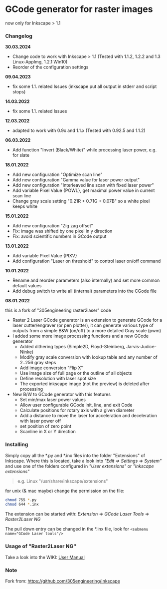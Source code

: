 # GCode generator for raster images

now only for Inkscape > 1.1

### Changelog

**30.03.2024**

* Change code to work with Inkscape > 1.1 (Tested with 1.1.2, 1.2.2 and 1.3 Linux-AppImg, 1.2.1 Win10)
* Reorder of the configuration settings

**09.04.2023**

* fix some 1.1. related Issues (inkscape put all output in stderr and script stops)

**14.03.2022**

- fix some 1.1. related Issues

**12.03.2022**

- adapted to work with 0.9x and 1.1.x (Tested with 0.92.5 and 1.1.2)

**06.03.2022**

- Add function "Invert (Black/White)" while processing laser power, e.g. for slate

**18.01.2022**

* Add new configuration "Optimize scan line"
* Add new configuration "Gamma value for laser power output"
* Add new configuration "Interleaved line scan with fixed laser power"
* Add variable Pixel Value {POWL}, get maximal power value in current scan line
* Change gray scale setting "0.21R + 0.71G + 0.07B" so a white pixel keeps white

**15.01.2022**

* Add new configuration "Zig zag offset"
* Fix: image was shifted by one pixel in y direction
* Fix: avoid scientific numbers in GCode output

**13.01.2022**

* Add variable Pixel Value {PIXV} 
* Add configuration "Laser on threshold" to control laser on/off command

**10.01.2022**

* Rename and reorder parameters (also internally) and set more common default values
* Add debug switch to write all (internal) parameters into the CGode file

**08.01.2022**

this is a fork of "305engineering raster2laser" code

- Raster 2 Laser GCode generator is an extension to generate GCode for a laser cutter/engraver (or pen plotter), it can generate various type of outputs from a simple B&W (on/off) to a more detailed Gray scale (pwm)
- I added some more image processing functions and a new GCode generator
  - Added  dithering types (Simple2D, Floyd–Steinberg, Jarvis-Judice-Ninke)
  - Modify gray scale conversion with lookup table and any number of 2..256 gray steps
  - Add image conversion "Flip X"
  - Use image size of full page or the outline of all objects
  - Define resolution with laser spot size
  - The exported inkscape image (not the preview) is deleted after processing
- New B/W to GCode generator with this features
  - Set min/max laser power values
  - Allow user configurable GCode init, line, and exit Code
  - Calculate positions for rotary axis with a given diameter
  - Add a distance to move the laser for acceleration and deceleration with laser power off
  - set position of zero point
  - Scanline in X or Y direction


### Installing

Simply copy all the *.py and *.inx files into the folder "Extensions" of Inkscape. Where this is located, take a look into *"Edit => Settings => System"* and use one of the folders configured in *"User extensions"* or *"Inkscape extensions"*

> e.g. Linux  "/usr/share/inkscape/extensions" 


for unix (& mac maybe) change the permission on the file:

```bash
chmod 755 *.py
chmod 644 *.inx
```

The extension can be started with: *Extension => GCode Laser Tools => Raster2Laser NG*

The pull down entry can be changed in the *.inx file, look for `<submenu name="GCode Laser tools"/>`

### Usage of "Raster2Laser NG"

Take a look into the WIKI: [User Manual](https://github.com/rktech-de/Inkscape/wiki/User-Manual)

### Note

Fork from: https://github.com/305engineering/Inkscape
